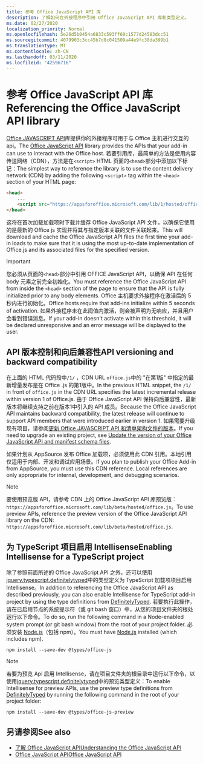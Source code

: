 ```yaml
---
title: 参考 Office JavaScript API 库
description: 了解如何在外接程序中引用 Office JavaScript API 库和类型定义。
ms.date: 02/27/2020
localization_priority: Normal
ms.openlocfilehash: 5e26d5b0454a6833c593ff60c1577d24583dcc51
ms.sourcegitcommit: 4079903c3cc45b7d8c041509a44e9fc38da399b1
ms.translationtype: MT
ms.contentlocale: zh-CN
ms.lasthandoff: 03/11/2020
ms.locfileid: "42596716"
---
```

# <a name="referencing-the-office-javascript-api-library"></a><span data-ttu-id="b0e71-103">参考 Office JavaScript API 库</span><span class="sxs-lookup"><span data-stu-id="b0e71-103">Referencing the Office JavaScript API library</span></span>

<span data-ttu-id="b0e71-104">[Office JAVASCRIPT API](../reference/javascript-api-for-office.md)库提供你的外接程序可用于与 Office 主机进行交互的 api。</span><span class="sxs-lookup"><span data-stu-id="b0e71-104">The [Office JavaScript API](../reference/javascript-api-for-office.md) library provides the APIs that your add-in can use to interact with the Office host.</span></span> <span data-ttu-id="b0e71-105">若要引用库，最简单的方法是使用内容传送网络（CDN），方法是在`<script>` HTML 页面的`<head>`部分中添加以下标记：</span><span class="sxs-lookup"><span data-stu-id="b0e71-105">The simplest way to reference the library is to use the content delivery network (CDN) by adding the following `<script>` tag within the `<head>` section of your HTML page:</span></span>  

```html
<head>
    ...
    <script src="https://appsforoffice.microsoft.com/lib/1/hosted/office.js" type="text/javascript"></script>
</head>
```

<span data-ttu-id="b0e71-106">这将在首次加载加载项时下载并缓存 Office JavaScript API 文件，以确保它使用的是最新的 Office js 实现并将其与指定版本关联的文件关联起来。</span><span class="sxs-lookup"><span data-stu-id="b0e71-106">This will download and cache the Office JavaScript API files the first time your add-in loads to make sure that it is using the most up-to-date implementation of Office.js and its associated files for the specified version.</span></span>

> [!IMPORTANT]
> <span data-ttu-id="b0e71-107">您必须从页面的`<head>`部分中引用 OFFICE JavaScript API，以确保 API 在任何 body 元素之前完全初始化。</span><span class="sxs-lookup"><span data-stu-id="b0e71-107">You must reference the Office JavaScript API from inside the `<head>` section of the page to ensure that the API is fully initialized prior to any body elements.</span></span> <span data-ttu-id="b0e71-108">Office 主机要求外接程序在激活后的 5 秒内进行初始化。</span><span class="sxs-lookup"><span data-stu-id="b0e71-108">Office hosts require that add-ins initialize within 5 seconds of activation.</span></span> <span data-ttu-id="b0e71-109">如果外接程序未在此阈值内激活，则会被声明为无响应，并且用户会看到错误消息。</span><span class="sxs-lookup"><span data-stu-id="b0e71-109">If your add-in doesn't activate within this threshold, it will be declared unresponsive and an error message will be displayed to the user.</span></span>

## <a name="api-versioning-and-backward-compatibility"></a><span data-ttu-id="b0e71-110">API 版本控制和向后兼容性</span><span class="sxs-lookup"><span data-stu-id="b0e71-110">API versioning and backward compatibility</span></span>

<span data-ttu-id="b0e71-111">在上面的 HTML 代码段中`/1/` ，CDN URL `office.js`中的 "在第1版" 中指定的最新增量发布是在 Office .js 的第1版中。</span><span class="sxs-lookup"><span data-stu-id="b0e71-111">In the previous HTML snippet, the `/1/` in front of `office.js` in the CDN URL specifies the latest incremental release within version 1 of Office.js.</span></span> <span data-ttu-id="b0e71-112">由于 Office JavaScript API 保持向后兼容性，最新版本将继续支持之前在版本1中引入的 API 成员。</span><span class="sxs-lookup"><span data-stu-id="b0e71-112">Because the Office JavaScript API maintains backward compatibility, the latest release will continue to support API members that were introduced earlier in version 1.</span></span> <span data-ttu-id="b0e71-113">如果需要升级现有项目，请参阅[更新 Office JAVASCRIPT API 和清单架构文件的版本](update-your-javascript-api-for-office-and-manifest-schema-version.md)。</span><span class="sxs-lookup"><span data-stu-id="b0e71-113">If you need to upgrade an existing project, see [Update the version of your Office JavaScript API and manifest schema files](update-your-javascript-api-for-office-and-manifest-schema-version.md).</span></span> 

<span data-ttu-id="b0e71-p104">如果计划从 AppSource 发布 Office 加载项，必须使用此 CDN 引用。本地引用仅适用于内部、开发和调试应用场景。</span><span class="sxs-lookup"><span data-stu-id="b0e71-p104">If you plan to publish your Office Add-in from AppSource, you must use this CDN reference. Local references are only appropriate for internal, development, and debugging scenarios.</span></span>

> [!NOTE]
> <span data-ttu-id="b0e71-116">要使用预览版 API，请参考 CDN 上的 Office JavaScript API 库预览版：`https://appsforoffice.microsoft.com/lib/beta/hosted/office.js`。</span><span class="sxs-lookup"><span data-stu-id="b0e71-116">To use preview APIs, reference the preview version of the Office JavaScript API library on the CDN: `https://appsforoffice.microsoft.com/lib/beta/hosted/office.js`.</span></span>

## <a name="enabling-intellisense-for-a-typescript-project"></a><span data-ttu-id="b0e71-117">为 TypeScript 项目启用 Intellisense</span><span class="sxs-lookup"><span data-stu-id="b0e71-117">Enabling Intellisense for a TypeScript project</span></span>

<span data-ttu-id="b0e71-118">除了参照前面所述的 Office JavaScript API 之外，还可以使用[jquery.typescript.definitelytyped](https://github.com/DefinitelyTyped/DefinitelyTyped/tree/master/types/office-js)中的类型定义为 TypeScript 加载项项目启用 Intellisense。</span><span class="sxs-lookup"><span data-stu-id="b0e71-118">In addition to referencing the Office JavaScript API as described previously, you can also enable Intellisense for TypeScript add-in project by using the type definitions from [DefinitelyTyped](https://github.com/DefinitelyTyped/DefinitelyTyped/tree/master/types/office-js).</span></span> <span data-ttu-id="b0e71-119">若要执行此操作，请在已启用节点的系统提示符（或 git bash 窗口）中，从您的项目文件夹的根处运行以下命令。</span><span class="sxs-lookup"><span data-stu-id="b0e71-119">To do so, run the following command in a Node-enabled system prompt (or git bash window) from the root of your project folder.</span></span> <span data-ttu-id="b0e71-120">必须安装 [Node.js](https://nodejs.org)（包括 npm）。</span><span class="sxs-lookup"><span data-stu-id="b0e71-120">You must have [Node.js](https://nodejs.org) installed (which includes npm).</span></span>

```command&nbsp;line
npm install --save-dev @types/office-js
```

> [!NOTE]
> <span data-ttu-id="b0e71-121">若要为预览 Api 启用 Intellisense，请在项目文件夹的根目录中运行以下命令，以使用[jquery.typescript.definitelytyped](https://github.com/DefinitelyTyped/DefinitelyTyped/tree/master/types/office-js-preview)中的预览类型定义：</span><span class="sxs-lookup"><span data-stu-id="b0e71-121">To enable Intellisense for preview APIs, use the preview type definitions from [DefinitelyTyped](https://github.com/DefinitelyTyped/DefinitelyTyped/tree/master/types/office-js-preview) by running the following command in the root of your project folder:</span></span> 
>
> `npm install --save-dev @types/office-js-preview`

## <a name="see-also"></a><span data-ttu-id="b0e71-122">另请参阅</span><span class="sxs-lookup"><span data-stu-id="b0e71-122">See also</span></span>

- [<span data-ttu-id="b0e71-123">了解 Office JavaScript API</span><span class="sxs-lookup"><span data-stu-id="b0e71-123">Understanding the Office JavaScript API</span></span>](understanding-the-javascript-api-for-office.md)
- [<span data-ttu-id="b0e71-124">Office JavaScript API</span><span class="sxs-lookup"><span data-stu-id="b0e71-124">Office JavaScript API</span></span>](../reference/javascript-api-for-office.md)

